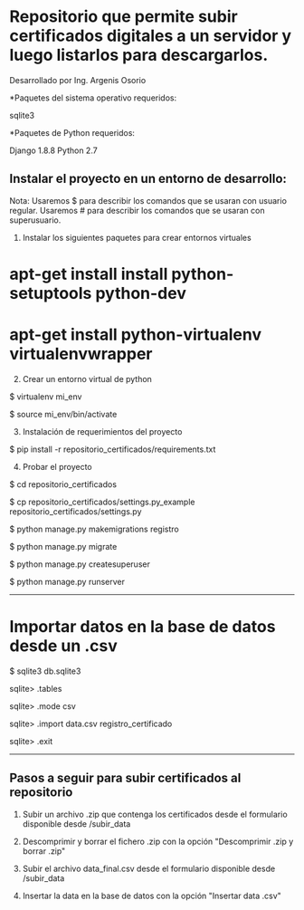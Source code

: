 # Repositorio que permite subir certificados digitales a un servidor y luego listarlos para descargarlos.

Desarrollado por Ing. Argenis Osorio

*Paquetes del sistema operativo requeridos:

sqlite3

*Paquetes de Python requeridos: 

Django 1.8.8
Python 2.7

## Instalar el proyecto en un entorno de desarrollo:

Nota:
Usaremos $ para describir los comandos que se usaran con usuario regular.
Usaremos # para describir los comandos que se usaran con superusuario. 

1) Instalar los siguientes paquetes para crear entornos virtuales

# apt-get install install python-setuptools python-dev

# apt-get install python-virtualenv virtualenvwrapper

2) Crear un entorno virtual de python

$ virtualenv mi_env

$ source mi_env/bin/activate

3) Instalación de requerimientos del proyecto

$ pip install -r repositorio_certificados/requirements.txt 

4) Probar el proyecto

$ cd repositorio_certificados

$ cp repositorio_certificados/settings.py_example repositorio_certificados/settings.py

$ python manage.py makemigrations registro

$ python manage.py migrate

$ python manage.py createsuperuser

$ python manage.py runserver

----

# Importar datos en la base de datos desde un .csv

$ sqlite3 db.sqlite3

sqlite> .tables

sqlite> .mode csv

sqlite> .import data.csv registro_certificado

sqlite> .exit

----

##  Pasos a seguir para subir certificados al repositorio

1) Subir un archivo .zip que contenga los certificados desde el formulario disponible desde /subir_data

2) Descomprimir y borrar el fichero .zip con la opción "Descomprimir .zip y  borrar .zip"

3) Subir el archivo data_final.csv desde el formulario disponible desde /subir_data

4) Insertar la data en la base de datos con la opción "Insertar data .csv"